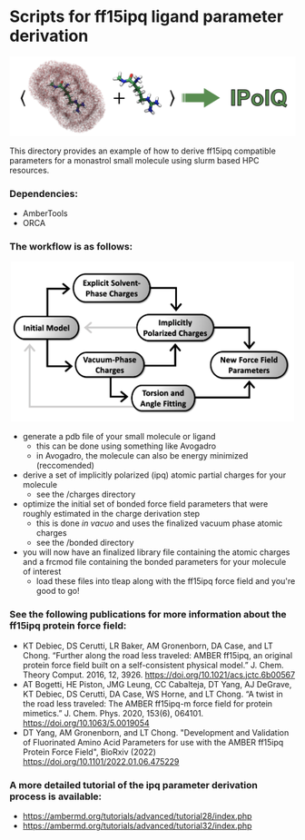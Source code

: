 # Scripts for ff15ipq ligand parameter derivation

<p align="center">
    <img src="docs/ipq.png" alt="ipq" width="600">
</p>

This directory provides an example of how to derive ff15ipq compatible parameters for a monastrol small molecule using slurm based HPC resources.

### Dependencies:
* AmberTools
* ORCA

### The workflow is as follows:

<p align="center">
    <img src="docs/ipq_workflow.png" alt="ipq workflow" width="500">
</p>

* generate a pdb file of your small molecule or ligand
    * this can be done using something like Avogadro
    * in Avogadro, the molecule can also be energy minimized (reccomended)
* derive a set of implicitly polarized (ipq) atomic partial charges for your molecule
    * see the /charges directory
* optimize the initial set of bonded force field parameters that were roughly estimated in the charge derivation step
    * this is done *in vacuo* and uses the finalized vacuum phase atomic charges
    * see the /bonded directory
* you will now have an finalized library file containing the atomic charges and a frcmod file containing the bonded parameters for your molecule of interest
    * load these files into tleap along with the ff15ipq force field and you're good to go! 

### See the following publications for more information about the ff15ipq protein force field:
* KT Debiec, DS Cerutti, LR Baker, AM Gronenborn, DA Case, and LT Chong. “Further along the road less traveled: AMBER ff15ipq, an original protein force field built on a self-consistent physical model.” J. Chem. Theory Comput. 2016, 12, 3926. https://doi.org/10.1021/acs.jctc.6b00567
* AT Bogetti, HE Piston, JMG Leung, CC Cabalteja, DT Yang, AJ DeGrave, KT Debiec, DS Cerutti, DA Case, WS Horne, and LT Chong. “A twist in the road less traveled: The AMBER ff15ipq-m force field for protein mimetics.” J. Chem. Phys. 2020, 153(6), 064101. https://doi.org/10.1063/5.0019054
* DT Yang, AM Gronenborn, and LT Chong. "Development and Validation of Fluorinated Amino Acid Parameters for use with the AMBER ff15ipq Protein Force Field", BioRxiv (2022) https://doi.org/10.1101/2022.01.06.475229

### A more detailed tutorial of the ipq parameter derivation process is available:
* https://ambermd.org/tutorials/advanced/tutorial28/index.php
* https://ambermd.org/tutorials/advanced/tutorial32/index.php
